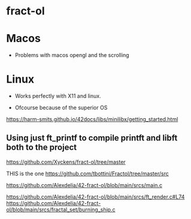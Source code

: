 # fract-ol

# Macos
+ Problems with macos opengl and the scrolling 

# Linux 
+ Works perfectly with X11 and linux.
- Ofcourse because of the superior OS


https://harm-smits.github.io/42docs/libs/minilibx/getting_started.html

## Using just ft_printf to compile printft and libft both to the project

https://github.com/Xyckens/fract-ol/tree/master



THIS is the one
https://github.com/tbottini/Fractol/tree/master/src



https://github.com/Alexdelia/42-fract-ol/blob/main/srcs/main.c

https://github.com/Alexdelia/42-fract-ol/blob/main/srcs/ft_render.c#L74
https://github.com/Alexdelia/42-fract-ol/blob/main/srcs/fractal_set/burning_ship.c
